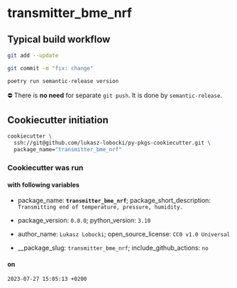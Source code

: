 # transmitter_bme_nrf

## Typical build workflow

```bash
git add --update
```

```bash
git commit -m "fix: change"
```

```bash
poetry run semantic-release version
```

:no_entry: There is **no need** for separate `git push`. It is done by `semantic-release`.

## Cookiecutter initiation

```bash
cookiecutter \
  ssh://git@github.com/lukasz-lobocki/py-pkgs-cookiecutter.git \
  package_name="transmitter_bme_nrf"
```

### Cookiecutter was run

#### with following variables

- package_name: **`transmitter_bme_nrf`**;
package_short_description: `Transmitting end of temperature, pressure, humidity.`

- package_version: `0.0.0`; python_version: `3.10`

- author_name: `Lukasz Lobocki`;
open_source_license: `CC0 v1.0 Universal`

- __package_slug: `transmitter_bme_nrf`; include_github_actions: `no`

#### on

`2023-07-27 15:05:13 +0200`
